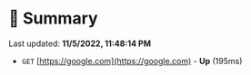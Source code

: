 # 📖 Summary
Last updated: **11/5/2022, 11:48:14 PM**

- `GET` [https://google.com](https://google.com) - **Up** (195ms)

